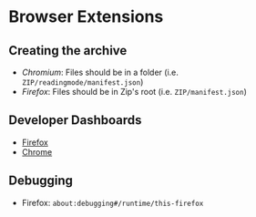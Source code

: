 # Browser Extensions

## Creating the archive

- *Chromium*: Files should be in a folder (i.e. `ZIP/readingmode/manifest.json`)
- *Firefox*: Files should be in Zip's root (i.e. `ZIP/manifest.json`)


## Developer Dashboards

- [Firefox](https://addons.mozilla.org/en-us/developers/addons)
- [Chrome](https://chrome.google.com/webstore/devconsole/)


## Debugging

- Firefox: `about:debugging#/runtime/this-firefox`
